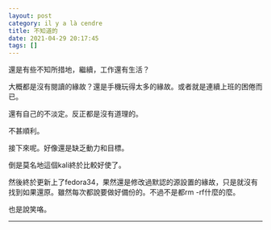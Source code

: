 ```yaml
---
layout: post
category: il y a là cendre
title: 不知道的
date: 2021-04-29 20:17:45
tags: []
---
```


還是有些不知所措地，繼續，工作還有生活？

大概都是沒有閱讀的緣故？還是手機玩得太多的緣故。或者就是連續上班的困倦而已。

還有自己的不淡定。反正都是沒有道理的。

不甚順利。

接下來呢。好像還是缺乏動力和目標。

倒是莫名地這個kali終於比較好使了。

然後終於更新上了fedora34，果然還是修改過默認的源設置的緣故，只是就沒有找到如果還原。雖然每次都說要做好備份的。不過不是都rm -rf什麼的麼。

也是說笑咯。


------





